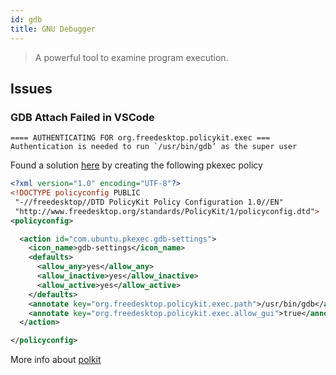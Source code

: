 ```yaml
---
id: gdb
title: GNU Debugger
---
```


> A powerful tool to examine program execution.

## Issues

### GDB Attach Failed in VSCode

```
==== AUTHENTICATING FOR org.freedesktop.policykit.exec ===
Authentication is needed to run `/usr/bin/gdb’ as the super user
```

Found a solution [here](https://github.com/microsoft/vscode-remote-release/issues/2053) by creating the following pkexec policy

```xml title="/usr/share/polkit-1/actions/com.ubuntu.pkexec.gdb.policy"
<?xml version="1.0" encoding="UTF-8"?>
<!DOCTYPE policyconfig PUBLIC
 "-//freedesktop//DTD PolicyKit Policy Configuration 1.0//EN"
 "http://www.freedesktop.org/standards/PolicyKit/1/policyconfig.dtd">
<policyconfig>

  <action id="com.ubuntu.pkexec.gdb-settings">
    <icon_name>gdb-settings</icon_name>
    <defaults>
      <allow_any>yes</allow_any>
      <allow_inactive>yes</allow_inactive>
      <allow_active>yes</allow_active>
    </defaults>
    <annotate key="org.freedesktop.policykit.exec.path">/usr/bin/gdb</annotate>
    <annotate key="org.freedesktop.policykit.exec.allow_gui">true</annotate>
  </action>

</policyconfig>
```

More info about [polkit](https://github.blog/2021-06-10-privilege-escalation-polkit-root-on-linux-with-bug/)
